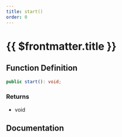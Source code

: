 ```yaml
---
title: start()
order: 0
---
```


# {{ $frontmatter.title }}

<!--@include: ./start_partial_header.md-->

## Function Definition

```ts
public start(): void;
```

### Returns

* void

## Documentation

<!--@include: ./start_partial_footer.md-->
